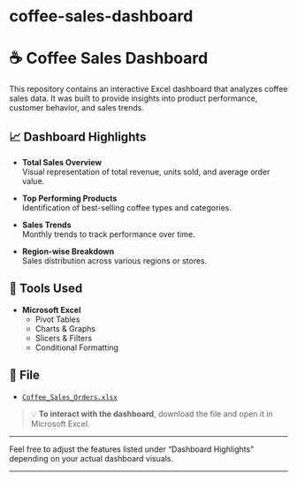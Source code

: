 # coffee-sales-dashboard
# ☕ Coffee Sales Dashboard

This repository contains an interactive Excel dashboard that analyzes coffee sales data. It was built to provide insights into product performance, customer behavior, and sales trends.

## 📈 Dashboard Highlights

- **Total Sales Overview**  
  Visual representation of total revenue, units sold, and average order value.

- **Top Performing Products**  
  Identification of best-selling coffee types and categories.

- **Sales Trends**  
  Monthly trends to track performance over time.

- **Region-wise Breakdown**  
  Sales distribution across various regions or stores.

## 🧰 Tools Used

- **Microsoft Excel**
  - Pivot Tables
  - Charts & Graphs
  - Slicers & Filters
  - Conditional Formatting

## 📁 File

- [`Coffee_Sales_Orders.xlsx`](./CoffeeOrdersProject.xlsx)

> 💡 **To interact with the dashboard**, download the file and open it in Microsoft Excel.

---

Feel free to adjust the features listed under “Dashboard Highlights” depending on your actual dashboard visuals.

---

